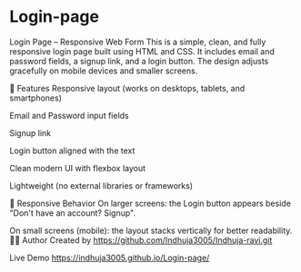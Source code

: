 # Login-page
Login Page – Responsive Web Form
This is a simple, clean, and fully responsive login page built using HTML and CSS. It includes email and password fields, a signup link, and a login button. The design adjusts gracefully on mobile devices and smaller screens.

🚀 Features
Responsive layout (works on desktops, tablets, and smartphones)

Email and Password input fields

Signup link

Login button aligned with the text

Clean modern UI with flexbox layout

Lightweight (no external libraries or frameworks)

📱 Responsive Behavior
On larger screens: the Login button appears beside "Don't have an account? Signup".

On small screens (mobile): the layout stacks vertically for better readability.
🧑‍💻 Author
Created by https://github.com/Indhuja3005/Indhuja-ravi.git

Live Demo
https://indhuja3005.github.io/Login-page/
